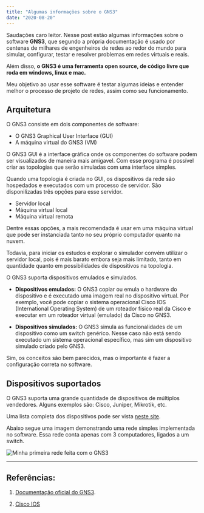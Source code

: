 ```yaml
---
title: "Algumas informações sobre o GNS3"
date: "2020-08-20"
---
```


Saudações caro leitor. Nesse post estão algumas informações sobre o software **GNS3**, que segundo a própria documentação é usado por centenas de milhares de engenheiros de redes ao redor do mundo para simular, configurar, testar e resolver problemas em redes virtuais e reais.

Além disso, **o GNS3 é uma ferramenta open source, de código livre que roda em windows, linux e mac.**

Meu objetivo ao usar esse software é testar algumas ideias e entender melhor o processo de projeto de redes, assim como seu funcionamento.

## Arquitetura

O GNS3 consiste em dois componentes de software:

* O GNS3 Graphical User Interface (GUI)
* A máquina virtual do GNS3 (VM)

O GNS3 GUI é a interface gráfica onde os componentes do software podem ser visualizados de maneira mais amigavel. Com esse programa é possível criar as topologias que serão simuladas com uma interface simples.

Quando uma topologia é criada no GUI, os dispositivos da rede são hospedados e executados com um processo de servidor. São disponilizadas três opções para esse servidor.

* Servidor local
* Máquina virtual local
* Máquina virtual remota

Dentre essas opções, a mais recomendada é usar em uma máquina virtual que pode ser instanciada tanto no seu próprio computador quanto na nuvem.

Todavia, para iniciar os estudos e explorar o simulador convém utilizar o servidor local, pois é mais barato embora seja mais limitado, tanto em quantidade quanto em possibilidades de dispositivos na topologia.

O GNS3 suporta dispositivos emulados e simulados.

* **Dispositivos emulados:** O GNS3 copiar ou emula o hardware do dispositivo e é executado uma imagem real no dispositivo virtual. Por exemplo, você pode copiar o sistema operacional Cisco IOS (International Operating System) de um roteador físico real da Cisco e executar em um roteador virtual (emulado) da Cisco no GNS3.

* **Dispositivos simulados:** O GNS3 simula as funcionalidades de um dispositivo como um switch genérico. Nesse caso não está sendo executado um sistema operacional específico, mas sim um dispositivo simulado criado pelo GNS3.

Sim, os conceitos são bem parecidos, mas o importante é fazer a configuração correta no software.

## Dispositivos suportados

O GNS3 suporta uma grande quantidade de dispositivos de múltiplos vendedores. Alguns exemplos são: Cisco, Juniper, Mikrotik, etc.

Uma lista completa dos dispositivos pode ser vista [neste site](https://gns3.com/marketplace/appliances).

Abaixo segue uma imagem demonstrando uma rede simples implementada no software. Essa rede conta apenas com 3 computadores, ligados a um switch.

![Minha primeira rede feita com o GNS3](/post-images/GNS3/minha-primeira-rede.JPG "Rede simples")

---
## Referências:

1. [Documentação oficial do GNS3](https://docs.gns3.com/docs/).

2. [Cisco IOS](https://pt.wikipedia.org/wiki/Cisco_IOS)